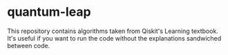 # quantum-leap

This repository contains algorithms taken from Qiskit's Learning textbook. It's useful if you want to run the code without the explanations sandwiched between code. 
